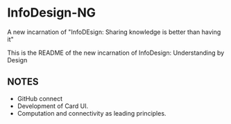 InfoDesign-NG
=============

A new incarnation of "InfoDEsign: Sharing knowledge is better than having it"

This is the README of the new incarnation of InfoDesign: Understanding by Design

## NOTES
* GitHub connect
* Development of Card UI.
* Computation and connectivity as leading principles.
